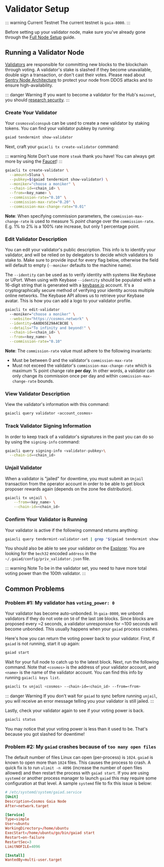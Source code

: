 # Validator Setup

::: warning Current Testnet
The current testnet is `gaia-8000`.
:::

Before setting up your validator node, make sure you've already gone through the [Full Node Setup](/docs/getting-started/full-node.md) guide.

## Running a Validator Node

[Validators](/validators/overview.md) are responsible for committing new blocks to the blockchain through voting. A validator's stake is slashed if they become unavailable, double sign a transaction, or don't cast their votes. Please read about [Sentry Node Architecture](/validators/validator-faq.md#how-can-validators-protect-themselves-from-denial-of-service-attacks) to protect your node from DDOS attacks and to ensure high-availability.

::: danger Warning
If you want to become a validator for the Hub's `mainnet`, you should [research security](/validators/security.md).
:::

### Create Your Validator

Your `cosmosvalconspub` can be used to create a new validator by staking tokens. You can find your validator pubkey by running:

```bash
gaiad tendermint show-validator
```

Next, craft your `gaiacli tx create-validator` command:

::: warning Note
Don't use more `steak` thank you have! You can always get more by using the [Faucet](https://faucetcosmos.network/)!
:::

```bash
gaiacli tx create-validator \
  --amount=5luna \
  --pubkey=$(gaiad tendermint show-validator) \
  --moniker="choose a moniker" \
  --chain-id=<chain_id> \
  --from=<key_name> \
  --commission-rate="0.10" \
  --commission-max-rate="0.20" \
  --commission-max-change-rate="0.01"
```

__Note__: When specifying commission parameters, the `commission-max-change-rate`
is used to measure % _point_ change over the `commission-rate`. E.g. 1% to 2% is
a 100% rate increase, but only 1 percentage point.

### Edit Validator Description

You can edit your validator's public description. This info is to identify your validator, and will be relied on by delegators to decide which validators to stake to. Make sure to provide input for every flag below, otherwise the field will default to empty (`--moniker` defaults to the machine name).

The `--identity` can be used as to verify identity with systems like Keybase or UPort. When using with Keybase `--identity` should be populated with a 16-digit string that is generated with a [keybase.io](https://keybase.io) account. It's a cryptographically secure method of verifying your identity across multiple online networks. The Keybase API allows us to retrieve your Keybase avatar. This is how you can add a logo to your validator profile.

```bash
gaiacli tx edit-validator
  --moniker="choose a moniker" \
  --website="https://cosmos.network" \
  --identity=6A0D65E29A4CBC8E \
  --details="To infinity and beyond!" \
  --chain-id=<chain_id> \
  --from=<key_name> \
  --commission-rate="0.10"
```

__Note__: The `commission-rate` value must adhere to the following invariants:

- Must be between 0 and the validator's `commission-max-rate`
- Must not exceed the validator's `commission-max-change-rate` which is maximum
  % point change rate **per day**. In other words, a validator can only change
  its commission once per day and within `commission-max-change-rate` bounds.

### View Validator Description

View the validator's information with this command:

```bash
gaiacli query validator <account_cosmos>
```

### Track Validator Signing Information

In order to keep track of a validator's signatures in the past you can do so by using the `signing-info` command:

```bash
gaiacli query signing-info <validator-pubkey>\
  --chain-id=<chain_id>
```

### Unjail Validator

When a validator is "jailed" for downtime, you must submit an `Unjail` transaction from the operator account in order to be able to get block proposer rewards again (depends on the zone fee distribution).

```bash
gaiacli tx unjail \
	--from=<key_name> \
	--chain-id=<chain_id>
```

### Confirm Your Validator is Running

Your validator is active if the following command returns anything:

```bash
gaiacli query tendermint-validator-set | grep "$(gaiad tendermint show-validator)"
```

You should also be able to see your validator on the [Explorer](https://explorecosmos.network/validators). You are looking for the `bech32` encoded `address` in the `~/.gaiad/config/priv_validator.json` file.

::: warning Note
To be in the validator set, you need to have more total voting power than the 100th validator.
:::

## Common Problems

### Problem #1: My validator has `voting_power: 0`

Your validator has become auto-unbonded. In `gaia-8000`, we unbond validators if they do not vote on `50` of the last `100` blocks. Since blocks are proposed every ~2 seconds, a validator unresponsive for ~100 seconds will become unbonded. This usually happens when your `gaiad` process crashes.

Here's how you can return the voting power back to your validator. First, if `gaiad` is not running, start it up again:

```bash
gaiad start
```

Wait for your full node to catch up to the latest block. Next, run the following command. Note that `<cosmos>` is the address of your validator account, and `<name>` is the name of the validator account. You can find this info by running `gaiacli keys list`.

```bash
gaiacli tx unjail <cosmos> --chain-id=<chain_id> --from=<from>
```

::: danger Warning
If you don't wait for `gaiad` to sync before running `unjail`, you will receive an error message telling you your validator is still jailed.
:::

Lastly, check your validator again to see if your voting power is back.

```bash
gaiacli status
```

You may notice that your voting power is less than it used to be. That's because you got slashed for downtime!

### Problem #2: My `gaiad` crashes because of `too many open files`

The default number of files Linux can open (per-process) is `1024`. `gaiad` is known to open more than `1024` files. This causes the process to crash. A quick fix is to run `ulimit -n 4096` (increase the number of open files allowed) and then restart the process with `gaiad start`. If you are using `systemd` or another process manager to launch `gaiad` this may require some configuration at that level. A sample `systemd` file to fix this issue is below:

```toml
# /etc/systemd/system/gaiad.service
[Unit]
Description=Cosmos Gaia Node
After=network.target

[Service]
Type=simple
User=ubuntu
WorkingDirectory=/home/ubuntu
ExecStart=/home/ubuntu/go/bin/gaiad start
Restart=on-failure
RestartSec=3
LimitNOFILE=4096

[Install]
WantedBy=multi-user.target
```
